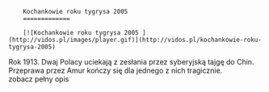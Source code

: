 
        Kochankowie roku tygrysa 2005 
        =============
        
        [![Kochankowie roku tygrysa 2005 ](http://vidos.pl/images/player.gif)](http://vidos.pl/kochankowie-roku-tygrysa-2005)
        
        
 Rok 1913. Dwaj Polacy uciekają z zesłania przez syberyjską tajgę do Chin. Przeprawa przez Amur kończy się dla jednego z nich tragicznie. zobacz pełny opis
    